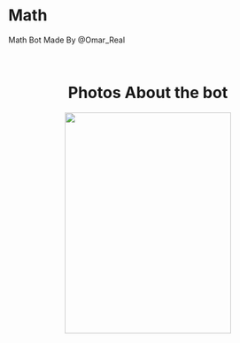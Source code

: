 

# Math
Math Bot Made By @Omar_Real 

<br />
<center>
<h1>Photos About the bot</h1>
<img src = "https://camo.githubusercontent.com/f638d03012c8fc97337d05515c5a19f9af62146f/68747470733a2f2f777777616c61736d3334312e303030776562686f73746170702e636f6d2f53637265656e73686f745fd9a2d9a0d9a1d9a7d9a0d9a4d9a2d9a32dd9a1d9a1d9a5d9a2d9a2d9a12e706e67" width="300" height="400"/>
</center>
